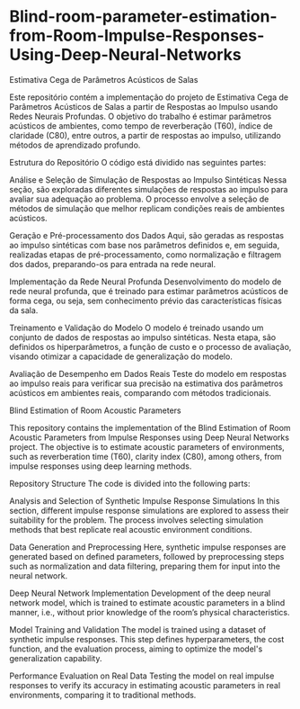 # Blind-room-parameter-estimation-from-Room-Impulse-Responses-Using-Deep-Neural-Networks

Estimativa Cega de Parâmetros Acústicos de Salas

Este repositório contém a implementação do projeto de Estimativa Cega de Parâmetros Acústicos de Salas a partir de Respostas ao Impulso usando Redes Neurais Profundas. O objetivo do trabalho é estimar parâmetros acústicos de ambientes, como tempo de reverberação (T60), índice de claridade (C80), entre outros, a partir de respostas ao impulso, utilizando métodos de aprendizado profundo.

Estrutura do Repositório
O código está dividido nas seguintes partes:

Análise e Seleção de Simulação de Respostas ao Impulso Sintéticas
Nessa seção, são exploradas diferentes simulações de respostas ao impulso para avaliar sua adequação ao problema. O processo envolve a seleção de métodos de simulação que melhor replicam condições reais de ambientes acústicos.

Geração e Pré-processamento dos Dados
Aqui, são geradas as respostas ao impulso sintéticas com base nos parâmetros definidos e, em seguida, realizadas etapas de pré-processamento, como normalização e filtragem dos dados, preparando-os para entrada na rede neural.

Implementação da Rede Neural Profunda
Desenvolvimento do modelo de rede neural profunda, que é treinado para estimar parâmetros acústicos de forma cega, ou seja, sem conhecimento prévio das características físicas da sala.

Treinamento e Validação do Modelo
O modelo é treinado usando um conjunto de dados de respostas ao impulso sintéticas. Nesta etapa, são definidos os hiperparâmetros, a função de custo e o processo de avaliação, visando otimizar a capacidade de generalização do modelo.

Avaliação de Desempenho em Dados Reais
Teste do modelo em respostas ao impulso reais para verificar sua precisão na estimativa dos parâmetros acústicos em ambientes reais, comparando com métodos tradicionais.

Blind Estimation of Room Acoustic Parameters

This repository contains the implementation of the Blind Estimation of Room Acoustic Parameters from Impulse Responses using Deep Neural Networks project. The objective is to estimate acoustic parameters of environments, such as reverberation time (T60), clarity index (C80), among others, from impulse responses using deep learning methods.

Repository Structure
The code is divided into the following parts:

Analysis and Selection of Synthetic Impulse Response Simulations
In this section, different impulse response simulations are explored to assess their suitability for the problem. The process involves selecting simulation methods that best replicate real acoustic environment conditions.

Data Generation and Preprocessing
Here, synthetic impulse responses are generated based on defined parameters, followed by preprocessing steps such as normalization and data filtering, preparing them for input into the neural network.

Deep Neural Network Implementation
Development of the deep neural network model, which is trained to estimate acoustic parameters in a blind manner, i.e., without prior knowledge of the room’s physical characteristics.

Model Training and Validation
The model is trained using a dataset of synthetic impulse responses. This step defines hyperparameters, the cost function, and the evaluation process, aiming to optimize the model's generalization capability.

Performance Evaluation on Real Data
Testing the model on real impulse responses to verify its accuracy in estimating acoustic parameters in real environments, comparing it to traditional methods.
